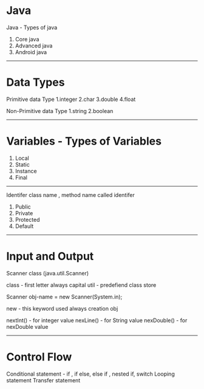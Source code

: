 # Java

Java - Types of java

1. Core java
2. Advanced java
3. Android java
**************************************************************

# Data Types

Primitive data Type
1.integer
2.char 
3.double 
4.float 

Non-Primitive data Type
1.string 
2.boolean 

**************************************************************

# Variables - Types of Variables

1. Local 
2. Static
3. Instance
4. Final 

**************************************************************

Identifer 
class name , method name called identifer 

1. Public
2. Private
3. Protected
4. Default 

**************************************************************

# Input and Output 

Scanner class (java.util.Scanner)

class - first letter always capital 
util - predefiend class store 

Scanner obj-name = new Scanner(System.in);

new - this keyword used always creation obj 

nextInt() - for integer value
nexLine() - for String value
nexDouble() - for nexDouble value

**************************************************************

# Control Flow 

Conditional statement - if , if else, else if , nested if, switch
Looping statement
Transfer statement
